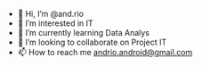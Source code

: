 - 👋 Hi, I’m @and.rio
- 👀 I’m interested in IT
- 🌱 I’m currently learning Data Analys
- 💞️ I’m looking to collaborate on Project IT
- 📫 How to reach me andrio.android@gmail.com
<!---
andrio3/andrio3 is a ✨ special ✨ repository because its `README.md` (this file) appears on your GitHub profile.
You can click the Preview link to take a look at your changes.
--->
